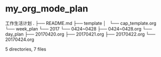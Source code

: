 # my_org_mode_plan
工作生活计划
.
├── README.md
├── template
│   └── cap_template.org
└── week_plan
    └── 2017
        └── 0424~0428
            ├── 0424~0428.org
            └── day_plan
                ├── 20170420.org
                ├── 20170421.org
                ├── 20170422.org
                └── 20170424.org

5 directories, 7 files
